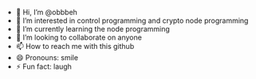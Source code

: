 - 👋 Hi, I’m @obbbeh
- 👀 I’m interested in control programming and crypto node programming
- 🌱 I’m currently learning the node programming
- 💞️ I’m looking to collaborate on anyone
- 📫 How to reach me with this github
- 😄 Pronouns: smile
- ⚡ Fun fact: laugh

<!---
obbbeh/obbbeh is a ✨ special ✨ repository because its `README.md` (this file) appears on your GitHub profile.
You can click the Preview link to take a look at your changes.
--->
